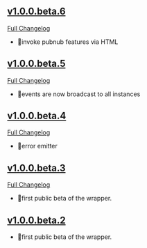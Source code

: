 
## [v1.0.0.beta.6](https://github.com/pubnub/pubnub-angular2/tree/v1.0.0.beta.6)


  [Full Changelog](https://github.com/pubnub/pubnub-angular2/compare/v1.0.0.beta.5...v1.0.0.beta.6)

- 🌟invoke pubnub features via HTML




## [v1.0.0.beta.5](https://github.com/pubnub/pubnub-angular2/tree/v1.0.0.beta.5)


  [Full Changelog](https://github.com/pubnub/pubnub-angular2/compare/v1.0.0.beta.4...v1.0.0.beta.5)

- 🌟events are now broadcast to all instances




## [v1.0.0.beta.4](https://github.com/pubnub/pubnub-angular2/tree/v1.0.0.beta.4)


  [Full Changelog](https://github.com/pubnub/pubnub-angular2/compare/v1.0.0.beta.3...v1.0.0.beta.4)

- 🌟error emitter




## [v1.0.0.beta.3](https://github.com/pubnub/pubnub-angular2/tree/v1.0.0.beta.3)


  [Full Changelog](https://github.com/pubnub/pubnub-angular2/compare/v1.0.0.beta.2...v1.0.0.beta.3)

- 🌟first public beta of the wrapper.




## [v1.0.0.beta.2](https://github.com/pubnub/pubnub-angular2/tree/v1.0.0.beta.2)



- 🌟first public beta of the wrapper.



